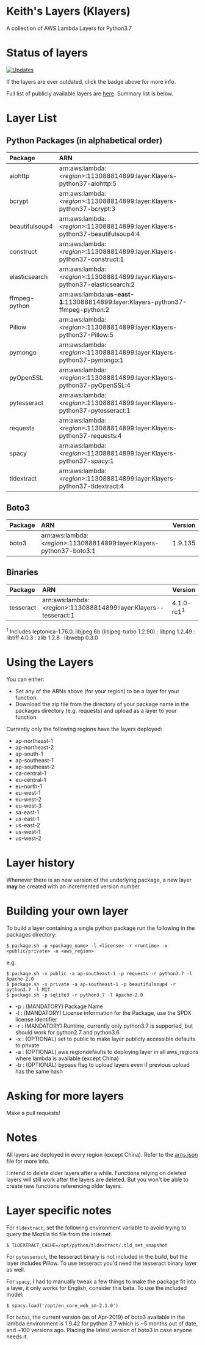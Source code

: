 # Keith's Layers (Klayers)

A collection of AWS Lambda Layers for Python3.7

# Status of layers

[![Updates](https://pyup.io/repos/github/keithrozario/Klayers/shield.svg)](https://pyup.io/repos/github/keithrozario/Klayers/)

If the layers are ever outdated, click the badge above for more info.

Full list of publicly available layers are [here](/arns.json). Summary list is below.

# Layer List

## Python Packages (in alphabetical order)

| Package        | ARN                                                                             |         
| :------------- |:------------------------------------------------------------------------------- |
| aiohttp        | arn:aws:lambda:\<*region*>:113088814899:layer:Klayers-python37-aiohttp:5        |
| bcrypt         | arn:aws:lambda:\<*region*>:113088814899:layer:Klayers-python37-bcrypt:3         |
| beautifulsoup4 | arn:aws:lambda:\<*region*>:113088814899:layer:Klayers-python37-beautifulsoup4:4 |
| construct      | arn:aws:lambda:\<*region*>:113088814899:layer:Klayers-python37-construct:1      |
| elasticsearch  | arn:aws:lambda:\<*region*>:113088814899:layer:Klayers-python37-elasticsearch:2  |
| ffmpeg-python  | arn:aws:lambda:**us-east-1**:113088814899:layer:Klayers-python37-ffmpeg-python:2|
| Pillow         | arn:aws:lambda:\<*region*>:113088814899:layer:Klayers-python37-Pillow:5         |
| pymongo        | arn:aws:lambda:\<*region*>:113088814899:layer:Klayers-python37-pymongo:1        |
| pyOpenSSL      | arn:aws:lambda:\<*region*>:113088814899:layer:Klayers-python37-pyOpenSSL:4      |
| pytesseract    | arn:aws:lambda:\<*region*>:113088814899:layer:Klayers-python37-pytesseract:1    |
| requests       | arn:aws:lambda:\<*region*>:113088814899:layer:Klayers-python37-requests:4       |
| spacy          | arn:aws:lambda:\<*region*>:113088814899:layer:Klayers-python37-spacy:1          |
| tldextract     | arn:aws:lambda:\<*region*>:113088814899:layer:Klayers-python37-tldextract:4     |

## Boto3

| Package        | ARN                                                                             | Version |        
| :------------- |:------------------------------------------------------------------------------- | ------- |
| boto3          | arn:aws:lambda:\<*region*>:113088814899:layer:Klayers-python37-boto3:1          | 1.9.135 |


## Binaries

| Package        | ARN                                                                             | Version    |         
| :------------- |:------------------------------------------------------------------------------- | ---------- | 
| tesseract      | arn:aws:lambda:\<*region*>:113088814899:layer:Klayers--tesseract:1              | 4.1.0-rc1<sup>1</sup>|

<sup>1</sup> Includes leptonica-1.76.0, libjpeg 6b (libjpeg-turbo 1.2.90) : libpng 1.2.49 : libtiff 4.0.3 : zlib 1.2.8 : libwebp 0.3.0

# Using the Layers

You can either:
* Set any of the ARNs above (for your region) to be a layer for your function. 
* Download the zip file from the directory of your package name in the packages directory (e.g. requests) and upload as a layer to your function

Currently only the following regions have the layers deployed:

* ap-northeast-1 
* ap-northeast-2
* ap-south-1
* ap-southeast-1 
* ap-southeast-2
* ca-central-1
* eu-central-1
* eu-north-1
* eu-west-1
* eu-west-2
* eu-west-3
* sa-east-1
* us-east-1
* us-east-2
* us-west-1
* us-west-2

# Layer history

Whenever there is an new version of the underlying package, a new layer **may** be created with an incremented version number.

# Building your own layer

To build a layer containing a single python package run the following in the packages directory:

    $ package.sh -p <package_name> -l <license> -r <runtime> -x <public/private> -a <aws_region>

e.g.

    $ package.sh -x public -a ap-southeast-1 -p requests -r python3.7 -l Apache-2.0
    $ package.sh -x private -a ap-southeast-1 -p beautifulsoup4 -r python3.7 -l MIT
    $ package.sh -p sqlite3 -r python3.7 -l Apache-2.0

* -p : (MANDATORY) Package Name
* -l : (MANDATORY) License information for the Package, use the SPDX license identifier
* -r : (MANDATORY) Runtime, currently only python3.7 is supported, but should work for python2.7 and python3.6
* -x : (OPTIONAL) set to public to make layer publicly accessible defaults to private
* -a : (OPTIONAL) aws regiondefaults to deploying layer in all aws_regions where lambda is available (except China)
* -b : (OPTIONAL) bypass flag to upload layers even if previous upload has the same hash

# Asking for more layers

Make a pull requests!

# Notes

All layers are deployed in every region (except China). Refer to the [arns.json](/arns.json) file for more info.

I intend to delete older layers after a while. Functions relying on deleted layers will still work after the layers are deleted. But you won't be able to create new functions referencing older layers.

# Layer specific notes

For `tldextract`, set the following environment variable to avoid trying to query the Mozilla tld file from the internet.

    $ TLDEXTRACT_CACHE=/opt/python/tldextract/.tld_set_snapshot

For `pytesseract`, the tesseract binary is not included in the build, but the layer includes Pillow. To use tesseract you'd need the tesseract binary layer as well.

For `spacy`, I had to manually tweak a few things to make the package fit into a layer, it only works for English, consider this beta. To use the included model:
    
    $ spacy.load('/opt/en_core_web_sm-2.1.0')

For `boto3`, the current version (as of Apr-2019) of boto3 available in the lambda environment is 1.9.42 for python 3.7 which is ~5 months out of date, and ~100 versions ago. Placing the latest version of boto3 in case anyone needs it.

